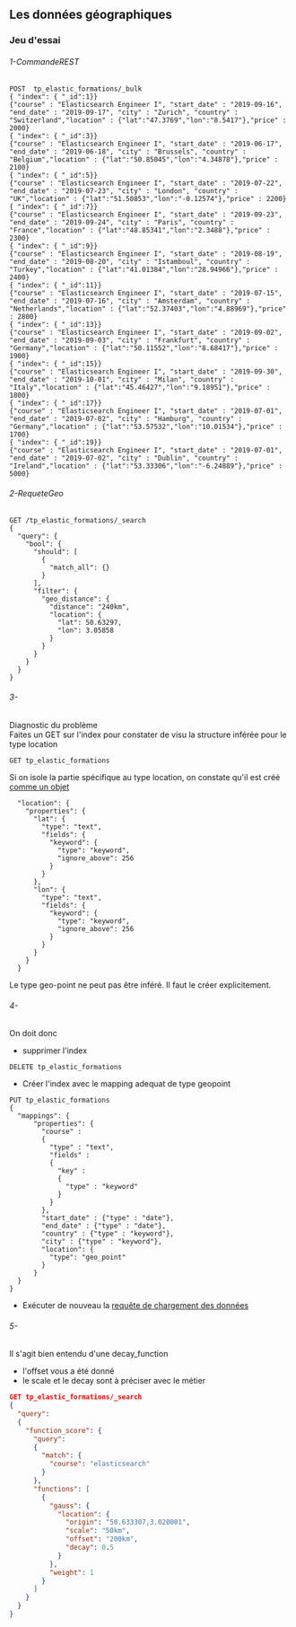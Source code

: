 ## Les données géographiques
### Jeu d'essai


###### 1-CommandeREST 

```shell
POST  tp_elastic_formations/_bulk
{ "index": { "_id":1}}
{"course" : "Elasticsearch Engineer I", "start_date" : "2019-09-16", "end_date" : "2019-09-17", "city" : "Zurich", "country" : "Switzerland","location" : {"lat":"47.3769","lon":"8.5417"},"price" : 2000}
{ "index": { "_id":3}}
{"course" : "Elasticsearch Engineer I", "start_date" : "2019-06-17", "end_date" : "2019-06-18", "city" : "Brussels", "country" : "Belgium","location" : {"lat":"50.85045","lon":"4.34878"},"price" : 2100}
{ "index": { "_id":5}}
{"course" : "Elasticsearch Engineer I", "start_date" : "2019-07-22", "end_date" : "2019-07-23", "city" : "London", "country" : "UK","location" : {"lat":"51.50853","lon":"-0.12574"},"price" : 2200}
{ "index": { "_id":7}}
{"course" : "Elasticsearch Engineer I", "start_date" : "2019-09-23", "end_date" : "2019-09-24", "city" : "Paris", "country" : "France","location" : {"lat":"48.85341","lon":"2.3488"},"price" : 2300}
{ "index": { "_id":9}}
{"course" : "Elasticsearch Engineer I", "start_date" : "2019-08-19", "end_date" : "2019-08-20", "city" : "Istamboul", "country" : "Turkey","location" : {"lat":"41.01384","lon":"28.94966"},"price" : 2400}
{ "index": { "_id":11}}
{"course" : "Elasticsearch Engineer I", "start_date" : "2019-07-15", "end_date" : "2019-07-16", "city" : "Amsterdam", "country" : "Netherlands","location" : {"lat":"52.37403","lon":"4.88969"},"price" : 2800}
{ "index": { "_id":13}}
{"course" : "Elasticsearch Engineer I", "start_date" : "2019-09-02", "end_date" : "2019-09-03", "city" : "Frankfurt", "country" : "Germany","location" : {"lat":"50.11552","lon":"8.68417"},"price" : 1900}
{ "index": { "_id":15}}
{"course" : "Elasticsearch Engineer I", "start_date" : "2019-09-30", "end_date" : "2019-10-01", "city" : "Milan", "country" : "Italy","location" : {"lat":"45.46427","lon":"9.18951"},"price" : 1800}
{ "index": { "_id":17}}
{"course" : "Elasticsearch Engineer I", "start_date" : "2019-07-01", "end_date" : "2019-07-02", "city" : "Hamburg", "country" : "Germany","location" : {"lat":"53.57532","lon":"10.01534"},"price" : 1700}
{ "index": { "_id":19}}
{"course" : "Elasticsearch Engineer I", "start_date" : "2019-07-01", "end_date" : "2019-07-02", "city" : "Dublin", "country" : "Ireland","location" : {"lat":"53.33306","lon":"-6.24889"},"price" : 5000}
```

###### 2-RequeteGeo
  
```
GET /tp_elastic_formations/_search
{
  "query": {
    "bool": {
      "should": [
        {
          "match_all": {}
        }
      ],
      "filter": {
        "geo_distance": {
          "distance": "240km",
          "location": {
            "lat": 50.63297,
            "lon": 3.05858
          }
        }
      }
    }
  }
}
```

###### 3-  

Diagnostic du problème  
Faites un GET sur l'index pour constater de visu la structure inférée pour le type location
```
GET tp_elastic_formations
```
 
Si on isole la partie spécifique au type location, on constate qu'il est créé [comme un objet](https://www.elastic.co/guide/en/elasticsearch/reference/current/object.html)

```
  "location": {
    "properties": {
      "lat": {
        "type": "text",
        "fields": {
          "keyword": {
            "type": "keyword",
            "ignore_above": 256
          }
        }
      },
      "lon": {
        "type": "text",
        "fields": {
          "keyword": {
            "type": "keyword",
            "ignore_above": 256
          }
        }
      }
    }
  }
``` 

Le type geo-point ne peut pas être inféré. Il faut le créer explicitement. 

###### 4- 
On doit donc
* supprimer l'index
```
DELETE tp_elastic_formations
```

* Créer l'index avec le mapping adequat de type geopoint
```
PUT tp_elastic_formations
{
  "mappings": {
      "properties": {
        "course" : 
        {
          "type" : "text",
          "fields" : 
          {
            "key" : 
            {
              "type" : "keyword"
            }
          }
        },
        "start_date" : {"type" : "date"},
        "end_date" : {"type" : "date"},
        "country" : {"type" : "keyword"},
        "city" : {"type" : "keyword"},        
        "location": {
          "type": "geo_point"
        }
      }
  }
}
```

* Exécuter de nouveau la [requête de chargement des données](#1-CommandeREST)



###### 5-  
Il s'agit bien entendu d'une decay_function
* l'offset vous a été donné
* le scale et le decay sont à préciser avec le métier

```json
GET tp_elastic_formations/_search
{
  "query": 
  {
    "function_score": {
      "query": 
      {
        "match": {
          "course": "elasticsearch"
        }
      },
      "functions": [
        {
          "gauss": {
            "location": {
              "origin": "50.633307,3.020001",
              "scale": "50km",
              "offset": "200km",
              "decay": 0.5
            }
          },
          "weight": 1
        }
      ]
    }
  }
}
```
